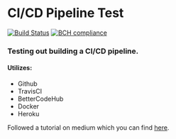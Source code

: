 # CI/CD Pipeline Test
[![Build Status](https://travis-ci.org/Philip-Owen/cicd_pipeline_test.svg?branch=master)](https://travis-ci.org/Philip-Owen/cicd_pipeline_test)
[![BCH compliance](https://bettercodehub.com/edge/badge/Philip-Owen/cicd_pipeline_test?branch=master)](https://bettercodehub.com/)

### Testing out building a CI/CD pipeline.
#### Utilizes:
- Github
- TravisCI
- BetterCodeHub
- Docker
- Heroku

Followed a tutorial on medium which you can find [here](https://medium.com/bettercode/how-to-build-a-modern-ci-cd-pipeline-5faa01891a5b).
